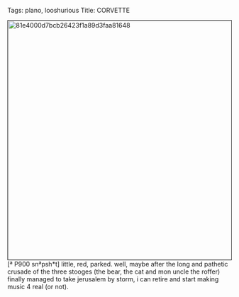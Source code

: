 Tags: plano, looshurious
Title: CORVETTE
  
<p><img src="https://objects.hbvu.su/blotpix/looshurious/IMG_636556895.jpeg" width=540 height=540 alt="81e4000d7bcb26423f1a89d3faa81648" border=1>
[ª P900 snªpsh*t] little, red, parked.  
well, maybe after the long and pathetic crusade of the three stooges (the bear, the cat and mon uncle the roffer) finally managed to take jerusalem by storm, i can retire and start making music 4 real (or not). 
